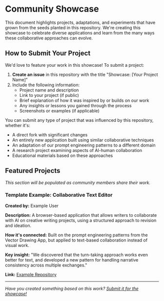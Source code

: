 # Community Showcase

This document highlights projects, adaptations, and experiments that have grown from the seeds planted in this repository. We're creating this showcase to celebrate diverse applications and learn from the many ways these collaborative approaches can evolve.

## How to Submit Your Project

We'd love to feature your work in this showcase! To submit a project:

1. **Create an issue** in this repository with the title "Showcase: [Your Project Name]"
2. Include the following information:
   - Project name and description
   - Link to your project (if public)
   - Brief explanation of how it was inspired by or builds on our work
   - Any insights or lessons you gained through the process
   - Screenshots or examples (if applicable)

You can submit any type of project that was influenced by this repository, whether it's:
- A direct fork with significant changes
- An entirely new application built using similar collaborative techniques
- An adaptation of our prompt engineering patterns to a different domain
- A research project examining aspects of AI-human collaboration
- Educational materials based on these approaches

## Featured Projects

*This section will be populated as community members share their work.*

### Template Example: Collaborative Text Editor

**Created by:** Example User

**Description:** A browser-based application that allows writers to collaborate with AI on creative writing projects, using a structured approach to revision and ideation.

**How it's connected:** Built on the prompt engineering patterns from the Vector Drawing App, but applied to text-based collaboration instead of visual work.

**Key insight:** "We discovered that the turn-taking approach works even better for text, and developed a new pattern for handling narrative consistency across multiple exchanges."

**Link:** [Example Repository](https://example.com)

---

*Have you created something based on this work? [Submit it for the showcase!](#how-to-submit-your-project)*